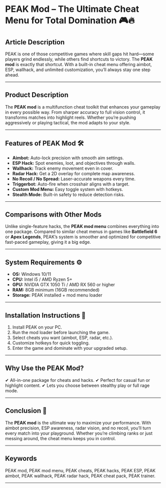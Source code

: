 # PEAK Mod – The Ultimate Cheat Menu for Total Domination 🎮🔥

## Article Description

PEAK is one of those competitive games where skill gaps hit hard—some players grind endlessly, while others find shortcuts to victory. The **PEAK mod** is exactly that shortcut. With a built-in cheat menu offering aimbot, ESP, wallhack, and unlimited customization, you’ll always stay one step ahead.

---

## Product Description

The **PEAK mod** is a multifunction cheat toolkit that enhances your gameplay in every possible way. From sharper accuracy to full vision control, it transforms matches into highlight reels. Whether you’re pushing aggressively or playing tactical, the mod adapts to your style.



---

## Features of PEAK Mod 🛠️

* **Aimbot:** Auto-lock precision with smooth aim settings.
* **ESP Hack:** Spot enemies, loot, and objectives through walls.
* **Wallhack:** Track enemy movement even in cover.
* **Radar Hack:** Get a 2D overlay for complete map awareness.
* **No Recoil / No Spread:** Laser-accurate weapons every time.
* **Triggerbot:** Auto-fire when crosshair aligns with a target.
* **Custom Mod Menu:** Easy toggle system with hotkeys.
* **Stealth Mode:** Built-in safety to reduce detection risks.

---

## Comparisons with Other Mods

Unlike single-feature hacks, the **PEAK mod menu** combines everything into one package. Compared to similar cheat menus in games like **Battlefield 6** or **Apex Legends**, PEAK’s system is smoother and optimized for competitive fast-paced gameplay, giving it a big edge.

---

## System Requirements ⚙️

* **OS:** Windows 10/11
* **CPU:** Intel i5 / AMD Ryzen 5+
* **GPU:** NVIDIA GTX 1050 Ti / AMD RX 560 or higher
* **RAM:** 8GB minimum (16GB recommended)
* **Storage:** PEAK installed + mod menu loader

---

## Installation Instructions 🚀

1. Install PEAK on your PC.
2. Run the mod loader before launching the game.
3. Select cheats you want (aimbot, ESP, radar, etc.).
4. Customize hotkeys for quick toggling.
5. Enter the game and dominate with your upgraded setup.

---

## Why Use the PEAK Mod?

✔ All-in-one package for cheats and hacks.
✔ Perfect for casual fun or highlight content.
✔ Lets you choose between stealthy play or full rage mode.

---

## Conclusion 🎯

The **PEAK mod** is the ultimate way to maximize your performance. With aimbot precision, ESP awareness, radar vision, and no recoil, you’ll turn every match into your playground. Whether you’re climbing ranks or just messing around, the cheat menu keeps you in control.

---

## Keywords

PEAK mod, PEAK mod menu, PEAK cheats, PEAK hacks, PEAK ESP, PEAK aimbot, PEAK wallhack, PEAK radar hack, PEAK cheat pack, PEAK trainer.

---
